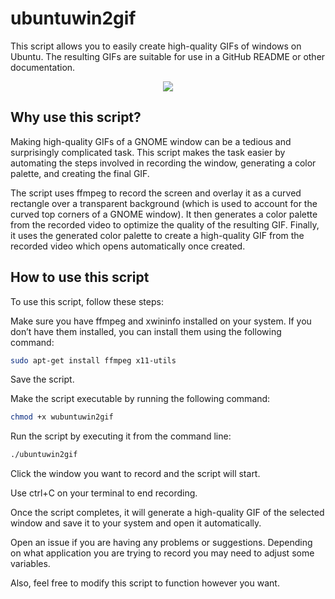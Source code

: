 # ubuntuwin2gif

This script allows you to easily create high-quality GIFs of windows on Ubuntu. The resulting GIFs are suitable for use in a GitHub README or other documentation.

<p align="center">
  <img src="https://github.com/RichKMLS/recordwin/assets/105183376/f02c5a5e-b811-4d9e-9a9f-c2884232a0b1"/>
  <br>
</p>

## Why use this script?
Making high-quality GIFs of a GNOME window can be a tedious and surprisingly complicated task. This script makes the task easier by automating the steps involved in recording the window, generating a color palette, and creating the final GIF. 

The script uses ffmpeg to record the screen and overlay it as a curved rectangle over a transparent background (which is used to account for the curved top corners of a GNOME window). It then generates a color palette from the recorded video to optimize the quality of the resulting GIF. Finally, it uses the generated color palette to create a high-quality GIF from the recorded video which opens automatically once created.

## How to use this script
To use this script, follow these steps:

Make sure you have ffmpeg and xwininfo installed on your system. If you don’t have them installed, you can install them using the following command:
```bash
sudo apt-get install ffmpeg x11-utils
```
Save the script.

Make the script executable by running the following command:
```bash
chmod +x wubuntuwin2gif
```
Run the script by executing it from the command line:
```bash
./ubuntuwin2gif
```
Click the window you want to record and the script will start. 

Use ctrl+C on your terminal to end recording.

Once the script completes, it will generate a high-quality GIF of the selected window and save it to your system and open it automatically.

Open an issue if you are having any problems or suggestions. Depending on what application you are trying to record you may need to adjust some variables.

Also, feel free to modify this script to function however you want. 
